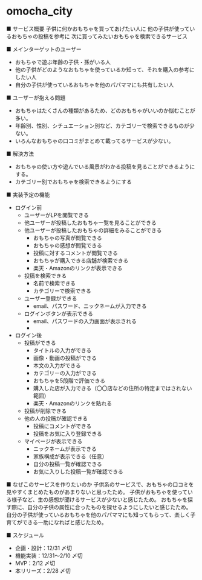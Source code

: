# omocha_city
■ サービス概要
  子供に何かおもちゃを買ってあげたい人に
  他の子供が使っているおもちゃの投稿を参考に
  次に買ってみたいおもちゃを検索できるサービス

■ メインターゲットのユーザー
- おもちゃで遊ぶ年齢の子供・孫がいる人
- 他の子供がどのようなおもちゃを使っているか知って、それを購入の参考にしたい人
- 自分の子供が使っているおもちゃを他のパパママにも共有したい人

■ ユーザーが抱える問題
- おもちゃはたくさんの種類があるため、どのおもちゃがいいのか悩むことが多い。
- 年齢別、性別、シチュエーション別など、カテゴリーで検索できるものが少ない。
- いろんなおもちゃの口コミがまとめて載ってるサービスが少ない。

■ 解決方法
- おもちゃの使い方や遊んでいる風景がわかる投稿を見ることができるようにする。
- カテゴリー別でおもちゃを検索できるようにする


■ 実装予定の機能
- ログイン前
  - ユーザーがLPを閲覧できる
  - 他ユーザーが投稿したおもちゃ一覧を見ることができる
  - 他ユーザーが投稿したおもちゃの詳細をみることができる
      - おもちゃの写真が閲覧できる
      - おもちゃの感想が閲覧できる
      - 投稿に対するコメントが閲覧できる
      - おもちゃが購入できる店舗が検索できる
      - 楽天・Amazonのリンクが表示できる
  - 投稿を検索できる
      - 名前で検索できる
      - カテゴリーで検索できる
  - ユーザー登録ができる
      - email、パスワード、ニックネームが入力できる
  - ログインボタンが表示できる
      - email、パスワードの入力画面が表示される
      - 
- ログイン後
  - 投稿ができる
      - タイトルの入力ができる
      - 画像・動画の投稿ができる
      - 本文の入力ができる
      - カテゴリーの入力ができる
      - おもちゃを5段階で評価できる
      - 購入した店が入力できる（〇〇店などの住所の特定まではされない範囲）
      - 楽天・Amazonのリンクを貼れる
  - 投稿が削除できる
  - 他の人の投稿が確認できる
      - 投稿にコメントができる
      - 投稿をお気に入り登録できる
  - マイページが表示できる
      - ニックネームが表示できる
      - 家族構成が表示できる（任意）
      - 自分の投稿一覧が確認できる
      - お気に入りした投稿一覧が確認できる

■ なぜこのサービスを作りたいのか
子供系のサービスで、おもちゃの口コミを見やすくまとめたものがあまりないと思ったため。
子供がおもちゃを使っている様子など、生の感想が聞けるサービスが少ないと感じたため。
おもちゃを探す際に、自分の子供の属性に合ったものを探せるようにしたいと感じたため。
自分の子供が使っているおもちゃを他のパパママにも知ってもらって、楽しく子育てができる一助になればと感じたため。

■ スケジュール
- 企画・設計：12/31 〆切
- 機能実装：12/31〜2/10 〆切
- MVP：2/12 〆切
- 本リリーズ：2/28 〆切